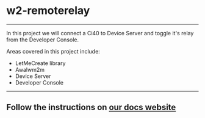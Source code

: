 # w2-remoterelay
----

In this project we will connect a Ci40 to Device Server and toggle it's relay from the Developer Console.

Areas covered in this project include:

* LetMeCreate library
* Awalwm2m
* Device Server
* Developer Console

---

## Follow the instructions on [our docs website](https://docs.creatordev.io/ci40/iotkit/workshop-2-remoterelay/)
